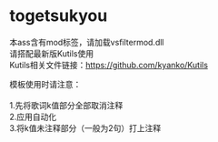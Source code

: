# togetsukyou
本ass含有mod标签，请加载vsfiltermod.dll<br>
请搭配最新版Kutils使用<br>
Kutils相关文件链接：https://github.com/kyanko/Kutils<br>

模板使用时请注意：<br>  
1.先将歌词k值部分全部取消注释<br> 
2.应用自动化<br>
3.将k值未注释部分（一般为2句）打上注释<br>
